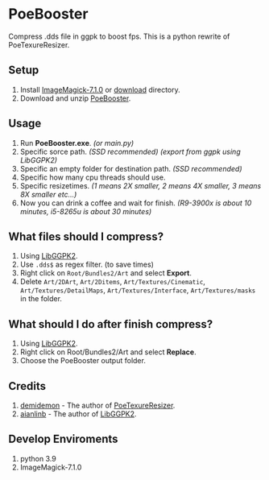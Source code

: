 # PoeBooster
Compress .dds file in ggpk to boost fps.
This is a python rewrite of PoeTexureResizer.

## Setup
1. Install [ImageMagick-7.1.0](https://imagemagick.org/script/download.php#windows) or [download](https://github.com/alanx15a2/PoeBooster/releases/download/v0.1.3/ImageMagick-7.1.0-46-Q16-x64-dll.exe) directory.
1. Download and unzip [PoeBooster](https://github.com/alanx15a2/PoeBooster/releases).

## Usage
1. Run **PoeBooster.exe**. *(or main.py)*
1. Specific sorce path. *(SSD recommended) (export from ggpk using LibGGPK2)*
1. Specific an empty folder for destination path. *(SSD recommended)*
1. Specific how many cpu threads should use.
1. Specific resizetimes. *(1 means 2X smaller, 2 means 4X smaller, 3 means 8X smaller etc...)*
1. Now you can drink a coffee and wait for finish. *(R9-3900x is about 10 minutes, i5-8265u is about 30 minutes)*

## What files should I compress?
1. Using [LibGGPK2](https://github.com/aianlinb/LibGGPK2).
1. Use ```.dds$``` as regex filter. (to save times)
1. Right click on ```Root/Bundles2/Art``` and select **Export**.
1. Delete ```Art/2DArt```, ```Art/2Ditems```, ```Art/Textures/Cinematic```, ```Art/Textures/DetailMaps```, ```Art/Textures/Interface```, ```Art/Textures/masks``` in the folder.

## What should I do after finish compress?
1. Using [LibGGPK2](https://github.com/aianlinb/LibGGPK2).
1. Right click on Root/Bundles2/Art and select **Replace**.
1. Choose the PoeBooster output folder.

## Credits
1. [demidemon](https://home.gamer.com.tw/homeindex.php?owner=demidemon) - The author of [PoeTexureResizer](https://forum.gamer.com.tw/Co.php?bsn=18966&sn=478296).
2. [aianlinb](https://github.com/aianlinb) - The author of [LibGGPK2](https://github.com/aianlinb/LibGGPK2).

## Develop Enviroments
1. python 3.9
1. ImageMagick-7.1.0
